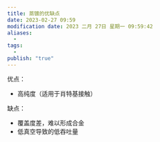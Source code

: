 ```yaml
---
title: 蒸镀的优缺点
date: 2023-02-27 09:59
modification date: 2023 二月 27日 星期一 09:59:42
aliases:
  - 
tags:
  - 
publish: "true"
---
```


优点：
- 高纯度（适用于肖特基接触）

缺点：
- 覆盖度差，难以形成合金
- 低真空导致的低吞吐量
